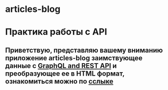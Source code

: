 # articles-blog
# Практика работы с API
## Приветствую, представляю вашему вниманию приложение articles-blog заимствующее данные с [GraphQL and REST API](https://gorest.co.in/) и преобразующее ее в HTML формат, ознакомиться можно по [сслыке](https://rshuva1ov.github.io/ITSOFT-project/)
